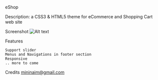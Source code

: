 eShop

Description: a CSS3 & HTML5 theme for eCommerce and Shopping Cart web site



Screenshot
![Alt text](https://raw.github.com/mininaim/eShop/master/images/screenshot.png "ScreenShot")

Features

    Support slider
    Menus and Navigations in footer section
    Responsive
    .. more to come

Credits
    mininaim@gmail.com
